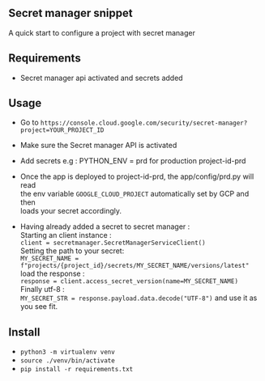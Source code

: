 ## Secret manager snippet

A quick start to configure a project with secret manager

## Requirements
- Secret manager api activated and secrets added


## Usage

- Go to `https://console.cloud.google.com/security/secret-manager?project=YOUR_PROJECT_ID`  
- Make sure the Secret manager API is activated  
- Add secrets e.g : PYTHON_ENV = prd for production project-id-prd  
- Once the app is deployed to project-id-prd, the app/config/prd.py will read  
the env variable `GOOGLE_CLOUD_PROJECT` automatically set by GCP and then  
loads your secret accordingly.  

- Having already added a secret to secret manager :  
     Starting an client instance :  
         `client = secretmanager.SecretManagerServiceClient()`  
     Setting the path to your secret:  
         `MY_SECRET_NAME = f"projects/{project_id}/secrets/MY_SECRET_NAME/versions/latest"`  
     load the response :  
         `response = client.access_secret_version(name=MY_SECRET_NAME)`  
     Finally utf-8 :  
         `MY_SECRET_STR = response.payload.data.decode("UTF-8")` and use it as you see fit.

## Install
- `python3 -m virtualenv venv`
- `source ./venv/bin/activate`
- `pip install -r requirements.txt`
